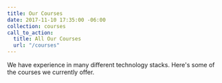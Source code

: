 ```yaml
---
title: Our Courses
date: 2017-11-10 17:35:00 -06:00
collection: courses
call_to_action:
  title: All Our Courses
  url: "/courses"
---
```


We have experience in many different technology stacks. Here's some of the courses we currently offer.
